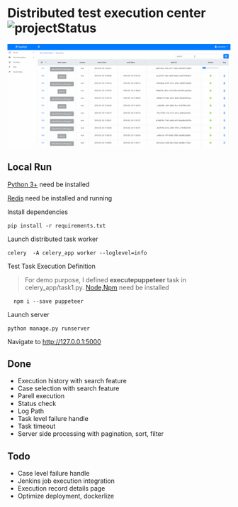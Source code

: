 # Distributed test execution center  ![projectStatus](https://img.shields.io/badge/status-In--Development-red.svg)

<div align=center ><img src="https://github.com/luisxiaomai/Images/blob/master/Distributed_Test_Center/testcenter.gif"/></div>

## Local Run

  [Python 3+](https://www.python.org/downloads/) need be installed

  [Redis](https://redis.io/) need be installed and running

  Install dependencies
  ```
  pip install -r requirements.txt
  ```
  Launch distributed task worker
  ```
  celery  -A celery_app worker --loglevel=info
  ```
  Test Task Execution Definition
  
  > For demo purpose, I defined **executepuppeteer** task in celery_app/task1.py. [Node,Npm](  https://nodejs.org/en/download/) need be installed
  ```	
    npm i --save puppeteer
  ```
  Launch server
  ```	
  python manage.py runserver
  ```
  Navigate to http://127.0.0.1:5000

## Done
- Execution history with search feature
- Case selection with search feature
- Parell execution
- Status check
- Log Path
- Task level failure handle
- Task timeout
- Server side processing with pagination, sort, filter

## Todo
- Case level failure handle
- Jenkins job execution integration
- Execution record details page
- Optimize deployment, dockerlize


